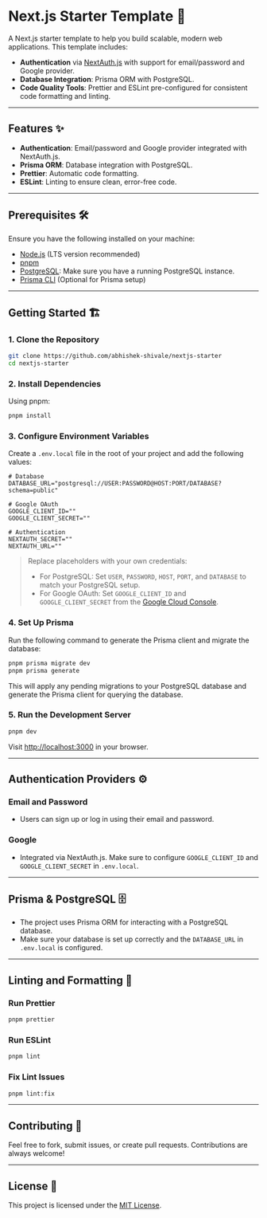 # Next.js Starter Template 🚀

A Next.js starter template to help you build scalable, modern web applications. This template includes:

- **Authentication** via [NextAuth.js](https://next-auth.js.org/) with support for email/password and Google provider.
- **Database Integration**: Prisma ORM with PostgreSQL.
- **Code Quality Tools**: Prettier and ESLint pre-configured for consistent code formatting and linting.

---

## Features ✨

- **Authentication**: Email/password and Google provider integrated with NextAuth.js.
- **Prisma ORM**: Database integration with PostgreSQL.
- **Prettier**: Automatic code formatting.
- **ESLint**: Linting to ensure clean, error-free code.

---

## Prerequisites 🛠️

Ensure you have the following installed on your machine:

- [Node.js](https://nodejs.org/) (LTS version recommended)
- [pnpm](https://pnpm.io/)
- [PostgreSQL](https://www.postgresql.org/): Make sure you have a running PostgreSQL instance.
- [Prisma CLI](https://www.prisma.io/docs/getting-started) (Optional for Prisma setup)

---

## Getting Started 🏗️

### 1. Clone the Repository

```bash
git clone https://github.com/abhishek-shivale/nextjs-starter
cd nextjs-starter
```

### 2. Install Dependencies

Using pnpm:

```bash
pnpm install
```

### 3. Configure Environment Variables

Create a `.env.local` file in the root of your project and add the following values:

```env
# Database
DATABASE_URL="postgresql://USER:PASSWORD@HOST:PORT/DATABASE?schema=public"

# Google OAuth
GOOGLE_CLIENT_ID=""
GOOGLE_CLIENT_SECRET=""

# Authentication
NEXTAUTH_SECRET=""
NEXTAUTH_URL=""
```

> Replace placeholders with your own credentials:
> - For PostgreSQL: Set `USER`, `PASSWORD`, `HOST`, `PORT`, and `DATABASE` to match your PostgreSQL setup.
> - For Google OAuth: Set `GOOGLE_CLIENT_ID` and `GOOGLE_CLIENT_SECRET` from the [Google Cloud Console](https://console.cloud.google.com/).

### 4. Set Up Prisma

Run the following command to generate the Prisma client and migrate the database:

```bash
pnpm prisma migrate dev
pnpm prisma generate
```

This will apply any pending migrations to your PostgreSQL database and generate the Prisma client for querying the database.

### 5. Run the Development Server

```bash
pnpm dev
```

Visit [http://localhost:3000](http://localhost:3000) in your browser.

---

## Authentication Providers ⚙️

### Email and Password
- Users can sign up or log in using their email and password.

### Google
- Integrated via NextAuth.js. Make sure to configure `GOOGLE_CLIENT_ID` and `GOOGLE_CLIENT_SECRET` in `.env.local`.

---

## Prisma & PostgreSQL 🗄️

- The project uses Prisma ORM for interacting with a PostgreSQL database.
- Make sure your database is set up correctly and the `DATABASE_URL` in `.env.local` is configured.

---

## Linting and Formatting 🧹

### Run Prettier

```bash
pnpm prettier
```

### Run ESLint

```bash
pnpm lint
```

### Fix Lint Issues

```bash
pnpm lint:fix
```

---

## Contributing 🤝

Feel free to fork, submit issues, or create pull requests. Contributions are always welcome!

---

## License 📄

This project is licensed under the [MIT License](LICENSE).

